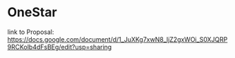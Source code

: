 # OneStar

link to Proposal:
https://docs.google.com/document/d/1_JuXKg7xwN8_ljZ2gxWOi_S0XJQRP9RCKolb4dFsBEg/edit?usp=sharing
